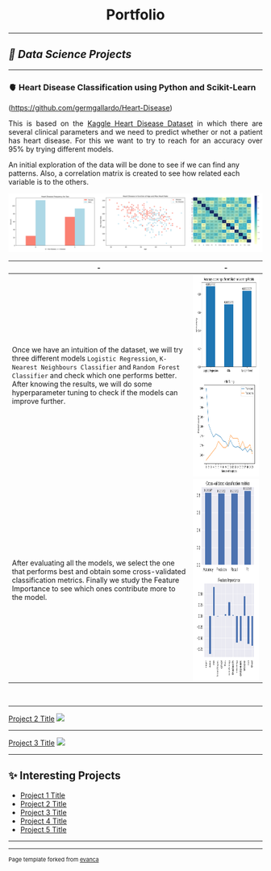 <h1 style="text-align: center;"><b> Portfolio </b></h1>


---

## ***🌊 Data Science Projects***

---

### 🫀 Heart Disease Classification using Python and Scikit-Learn  
(https://github.com/germgallardo/Heart-Disease)

<p style="text-align:justify;">This is based on the <a href="https://www.kaggle.com/datasets/redwankarimsony/heart-disease-data/">Kaggle Heart Disease Dataset</a> in which there are several clinical parameters and we need to predict whether or not a patient has heart disease. For this we want to try to reach for an accuracy over 95% by trying different models.<br>  
  
An initial exploration of the data will be done to see if we can find any patterns. Also, a correlation matrix is created to see how related each variable is to the others.</p>

<img src="/images/data_exploration.png?raw=true">

| - | - |
| --- | --- |
| <p>Once we have an intuition of the dataset, we will try three different models `Logistic Regression`, `K-Nearest Neighbours Classifier` and `Random Forest Classifier` and check which one performs better. After knowing the results, we will do some hyperparameter tuning to check if the models can improve further.</p> | <img align="right" width="1000" height="400" src="/images/model_comparison2.png?raw=true"/> |
| <p>After evaluating all the models, we select the one that performs best and obtain some cross-validated classification metrics. Finally we study the Feature Importance to see which ones contribute more to the model.</p> | <img align="right" width="1000" height="400" src="/images/model_results_2.png?raw=true"/> |
<br>

---
[Project 2 Title](/pdf/sample_presentation.pdf)
<img src="images/dummy_thumbnail.jpg?raw=true"/>

---
[Project 3 Title](http://example.com/)
<img src="images/dummy_thumbnail.jpg?raw=true"/>

---

## **✨ Interesting Projects**

- [Project 1 Title](http://example.com/)
- [Project 2 Title](http://example.com/)
- [Project 3 Title](http://example.com/)
- [Project 4 Title](http://example.com/)
- [Project 5 Title](http://example.com/)

---




---
<p style="font-size:11px">Page template forked from <a href="https://github.com/evanca/quick-portfolio">evanca</a></p>
<!-- Remove above link if you don't want to attibute -->
